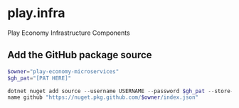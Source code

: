 # play.infra
Play Economy Infrastructure Components

## Add the GitHub package source
```powershell
$owner="play-economy-microservices"
$gh_pat="[PAT HERE]"

dotnet nuget add source --username USERNAME --password $gh_pat --store-password-in-clear-text --
name github "https://nuget.pkg.github.com/$owner/index.json"
```
